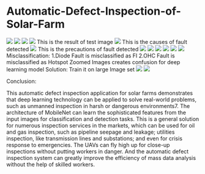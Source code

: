# Automatic-Defect-Inspection-of-Solar-Farm  

<img src="./Dataset/ref/images1.PNG">
<img src="./Dataset/ref/images2.PNG">
<img src="./Dataset/ref/images3.PNG">
<img src="./Dataset/ref/images4.PNG">  
This is the result of test image
<img src="./Dataset/ref/images5.PNG">
This is the causes of fault detected
<img src="./Dataset/ref/images6.PNG">
This is the precautions of fault detected
<img src="./Dataset/ref/images7.PNG">
<img src="./Dataset/ref/images8.PNG">
<img src="./Dataset/ref/images9.PNG">
<img src="./Dataset/ref/images10.PNG">
<img src="./Dataset/ref/images11.PNG">
<img src="./Dataset/ref/images12.PNG">  
Misclassification:       
1.Diode Fault is misclassified as FI           
2.OHC Fault is misclassified as Hotspot    
Zoomed Images creates confusion for deep learning model  
Solution: Train it on large Image set    
<img src="./Dataset/ref/images13.PNG">  
<img src="./Dataset/ref/images14.PNG">  



  
Conclusion:  
  
This automatic defect inspection application for solar farms demonstrates that deep learning technology can be applied to solve real-world problems, such as unmanned inspection in harsh or dangerous environments7. The architecture of MobileNet can learn the sophisticated features from the input images for classification and detection tasks. This is a general solution for numerous inspection services in the markets, which can be used for oil and gas inspection, such as pipeline seepage and leakage; utilities inspection, like transmission lines and substations; and even for crisis response to emergencies. The UAVs can fly high up for close-up inspections without putting workers in danger. And the automatic defect inspection system can greatly improve the efficiency of mass data analysis without the help of skilled workers.  


